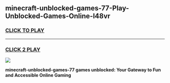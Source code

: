 
## minecraft-unblocked-games-77-Play-Unblocked-Games-Online-l48vr
<h3>
<a href="https://premium76.site?title=minecraft-unblocked-games-77&ref=24A">CLICK TO PLAY</a></h3>
<hr>

<h3>
<a href="https://premium76.site?title=minecraft-unblocked-games-77&ref=24A">CLICK 2 PLAY</a>
  
</h3>

<a href="https://premium76.site?title=minecraft-unblocked-games-77&ref=24A"><img src="https://clearcache.store/games.png"></a>


**minecraft-unblocked-games-77 games unblocked: Your Gateway to Fun and Accessible Online Gaming**
